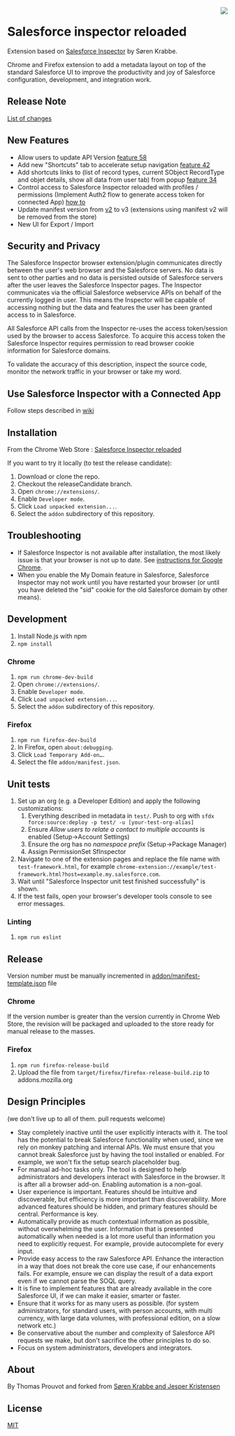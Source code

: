 <img src="https://raw.githubusercontent.com/sorenkrabbe/Chrome-Salesforce-inspector/master/addon/icon128.png" align="right">

Salesforce inspector reloaded
===========================
Extension based on [Salesforce Inspector](https://github.com/sorenkrabbe/Chrome-Salesforce-inspector) by Søren Krabbe.

Chrome and Firefox extension to add a metadata layout on top of the standard Salesforce UI to improve the productivity and joy of Salesforce configuration, development, and integration work.

Release Note
-----
[List of changes](CHANGES.md)

New Features
-----
* Allow users to update API Version [feature 58](https://github.com/tprouvot/Chrome-Salesforce-inspector/issues/58)
* Add new "Shortcuts" tab to accelerate setup navigation [feature 42](https://github.com/tprouvot/Chrome-Salesforce-inspector/issues/42)
* Add shortcuts links to (list of record types, current SObject RecordType and objet details, show all data from user tab) from popup [feature 34](https://github.com/tprouvot/Chrome-Salesforce-inspector/issues/34)
* Control access to Salesforce Inspector reloaded with profiles / permissions (Implement Auth2 flow to generate access token for connected App) [how to](https://github.com/tprouvot/Chrome-Salesforce-inspector/wiki/How-to#use-sf-inspector-with-a-connected-app)
* Update manifest version from [v2](https://developer.chrome.com/docs/extensions/mv3/mv2-sunset/) to v3 (extensions using manifest v2 will be removed from the store)
* New UI for Export / Import

Security and Privacy
-----
The Salesforce Inspector browser extension/plugin communicates directly between the user's web browser and the Salesforce servers. No data is sent to other parties and no data is persisted outside of Salesforce servers after the user leaves the Salesforce Inspector pages.
The Inspector communicates via the official Salesforce webservice APIs on behalf of the currently logged in user. This means the Inspector will be capable of accessing nothing but the data and features the user has been granted access to in Salesforce.

All Salesforce API calls from the Inspector re-uses the access token/session used by the browser to access Salesforce. To acquire this access token the Salesforce Inspector requires permission to read browser cookie information for Salesforce domains.

To validate the accuracy of this description, inspect the source code, monitor the network traffic in your browser or take my word.

Use Salesforce Inspector with a Connected App
-----
Follow steps described in [wiki](https://github.com/tprouvot/Chrome-Salesforce-inspector/wiki/How-to#use-sf-inspector-with-a-connected-app)

Installation
-----
From the Chrome Web Store : [Salesforce Inspector reloaded](https://chrome.google.com/webstore/detail/salesforce-inspector-relo/hpijlohoihegkfehhibggnkbjhoemldh)

If you want to try it locally (to test the release candidate):

1. Download or clone the repo.
2. Checkout the releaseCandidate branch.
3. Open `chrome://extensions/`.
4. Enable `Developer mode`.
5. Click `Load unpacked extension...`.
6. Select the `addon` subdirectory of this repository.

Troubleshooting
-----
* If Salesforce Inspector is not available after installation, the most likely issue is that your browser is not up to date. See [instructions for Google Chrome](https://productforums.google.com/forum/#!topic/chrome/YK1-o4KoSjc).
* When you enable the My Domain feature in Salesforce, Salesforce Inspector may not work until you have restarted your browser (or until you have deleted the "sid" cookie for the old Salesforce domain by other means).

Development
-----

1. Install Node.js with npm
2. `npm install`

### Chrome
1. `npm run chrome-dev-build`
2. Open `chrome://extensions/`.
3. Enable `Developer mode`.
4. Click `Load unpacked extension...`.
5. Select the `addon` subdirectory of this repository.

### Firefox

1. `npm run firefox-dev-build`
2. In Firefox, open `about:debugging`.
3. Click `Load Temporary Add-on…`.
4. Select the file `addon/manifest.json`.

Unit tests
-----

1. Set up an org (e.g. a Developer Edition) and apply the following customizations:
    1. Everything described in metadata in `test/`. Push to org with `sfdx force:source:deploy -p test/ -u [your-test-org-alias]`
    2. Ensure _Allow users to relate a contact to multiple accounts_ is enabled (Setup→Account Settings)
    3. Ensure the org has no _namespace prefix_ (Setup→Package Manager)
    4. Assign PermissionSet SfInspector
2. Navigate to one of the extension pages and replace the file name with `test-framework.html`, for example `chrome-extension://example/test-framework.html?host=example.my.salesforce.com`.
3. Wait until "Salesforce Inspector unit test finished successfully" is shown.
4. If the test fails, open your browser's developer tools console to see error messages.

### Linting

1. `npm run eslint`

Release
-------
Version number must be manually incremented in [addon/manifest-template.json](addon/manifest-template.json) file

### Chrome

If the version number is greater than the version currently in Chrome Web Store, the revision will be packaged and uploaded to the store ready for manual release to the masses.

### Firefox

1. `npm run firefox-release-build`
2. Upload the file from `target/firefox/firefox-release-build.zip` to addons.mozilla.org

Design Principles
-----
(we don't live up to all of them. pull requests welcome)
* Stay completely inactive until the user explicitly interacts with it. The tool has the potential to break Salesforce functionality when used, since we rely on monkey patching and internal APIs. We must ensure that you cannot break Salesforce just by having the tool installed or enabled. For example, we won't fix the setup search placeholder bug.
* For manual ad-hoc tasks only. The tool is designed to help administrators and developers interact with Salesforce in the browser. It is after all a browser add-on. Enabling automation is a non-goal.
* User experience is important. Features should be intuitive and discoverable, but efficiency is more important than discoverability. More advanced features should be hidden, and primary features should be central. Performance is key.
* Automatically provide as much contextual information as possible, without overwhelming the user. Information that is presented automatically when needed is a lot more useful than information you need to explicitly request. For example, provide autocomplete for every input.
* Provide easy access to the raw Salesforce API. Enhance the interaction in a way that does not break the core use case, if our enhancements fails. For example, ensure we can display the result of a data export even if we cannot parse the SOQL query.
* It is fine to implement features that are already available in the core Salesforce UI, if we can make it easier, smarter or faster.
* Ensure that it works for as many users as possible. (for system administrators, for standard users, with person accounts, with multi currency, with large data volumes, with professional edition, on a slow network etc.)
* Be conservative about the number and complexity of Salesforce API requests we make, but don't sacrifice the other principles to do so.
* Focus on system administrators, developers and integrators.

About
-----
By Thomas Prouvot and forked from [Søren Krabbe and Jesper Kristensen](https://github.com/sorenkrabbe/Chrome-Salesforce-inspector)

License
-----
[MIT](./LICENSE)
